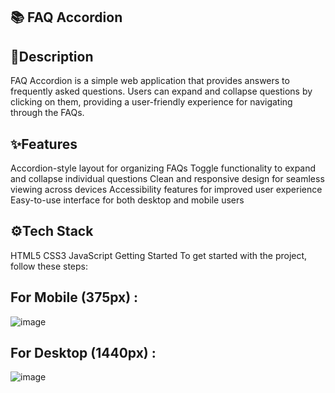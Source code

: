 ## 📚 FAQ Accordion

## 📝Description

FAQ Accordion is a simple web application that provides answers to frequently asked questions. Users can expand and collapse questions by clicking on them, providing a user-friendly experience for navigating through the FAQs.

## ✨Features

Accordion-style layout for organizing FAQs
Toggle functionality to expand and collapse individual questions
Clean and responsive design for seamless viewing across devices
Accessibility features for improved user experience
Easy-to-use interface for both desktop and mobile users

## ⚙️Tech Stack

HTML5
CSS3
JavaScript
Getting Started
To get started with the project, follow these steps:


## For Mobile (375px) :
![image](https://github.com/Vishwanathanselvamoorthy/faq-accordion-main/assets/147639866/9f1bf121-e52a-4ae2-9556-67084d249c3d)

## For Desktop (1440px) :
![image](https://github.com/Vishwanathanselvamoorthy/faq-accordion-main/assets/147639866/1c99d4bc-636c-42b2-ba5e-418c89b2d4e0)


